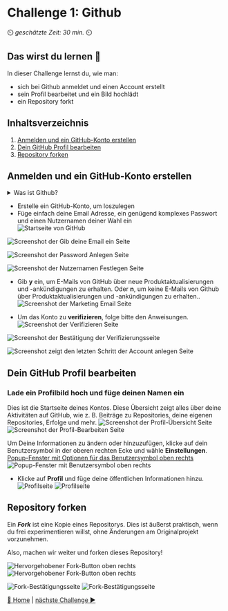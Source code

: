 # Challenge 1: Github

⏲️ _geschätzte Zeit: 30 min._ ⏲️

## Das wirst du lernen 🎯

In dieser Challenge lernst du, wie man:

- sich bei Github anmeldet und einen Account erstellt
- sein Profil bearbeitet und ein Bild hochlädt
- ein Repository forkt

## Inhaltsverzeichnis

1. [Anmelden und ein GitHub-Konto erstellen](#anmelden-und-ein-github-konto-erstellen)
2. [Dein GitHub Profil bearbeiten](#dein-github-profil-bearbeiten)
3. [Repository forken](#repository-forken)

## Anmelden und ein GitHub-Konto erstellen

<details>
<summary>Was ist Github?</summary>
<br>

Github besteht eigentlich aus zwei Dingen: **Git** und **Hub**.

**Git** ist eine Software zur Versionskontrolle. Sie ermöglicht es Entwicklern, gleichzeitig an einem bestimmten Projekt zu arbeiten und die Änderungen zu verfolgen. Wenn etwas schief geht, können Sie die Änderungen mit Git leicht rückgängig machen.
**Hub** ist an sich nichts Besonderes, aber es stellt das "soziale Netzwerk" der Entwickler dar, das auf Git aufbaut. Github ist zwar nicht Eigentümer der Git-Software, hat aber eine Plattform geschaffen, die den Zugang zu Git und die Zusammenarbeit mit Git erleichtert. Die bahnbrechende Eigenschaft von GitHub ist, dass es super einfach ist, Ihren Code mit der Welt zu teilen/zu zeigen oder ihn einfach zu speichern. Sie müssen sich nicht mehr darum kümmern, wo Sie Ihren Code speichern. Unternehmen haben aus demselben Grund Github-Konten. Github bietet eine einfache Möglichkeit, Ihren Code online mit integrierter Versionskontrolle zu speichern.

</details>

- Erstelle ein GitHub-Konto, um loszulegen
- Füge einfach deine Email Adresse, ein genügend komplexes Passwort und einen Nutzernamen deiner Wahl ein<br>
  ![Startseite von GitHub](./images/dark/GithubSignUp.png)

![Screenshot der Gib deine Email ein Seite](./images/dark/EnterEmail.png)

![Screenshot der Password Anlegen Seite](./images/dark/EnterPassword.png)

![Screenshot der Nutzernamen Festlegen Seite](./images/dark/EnterUserName.png)

- Gib **y** ein, um E-Mails von GitHub über neue Produktaktualisierungen und -ankündigungen zu erhalten. Oder **n**, um keine E-Mails von Github über Produktaktualisierungen und -ankündigungen zu erhalten..
  ![Screenshot der Marketing Email Seite](./images/dark/NoAnnouncements.png)

- Um das Konto zu **verifizieren**, folge bitte den Anweisungen.
  ![Screenshot der Verifizieren Seite](./images/dark/Verification.png)

![Screenshot der Bestätigung der Verifizierungsseite](./images/dark/VerifyYourAccount.png)

![Screenshot zeigt den letzten Schritt der Account anlegen Seite](./images/dark/CreateAnAccount.png)

## Dein GitHub Profil bearbeiten

### Lade ein Profilbild hoch und füge deinen Namen ein

Dies ist die Startseite deines Kontos. Diese Übersicht zeigt alles über deine Aktivitäten auf GitHub, wie z. B. Beiträge zu Repositories, deine eigenen Repositories, Erfolge und mehr.
![Screenshot der Profil-Übersicht Seite](./images/dark/AccountFrontpage.png#gh-dark-mode-only)
![Screenshot der Profil-Bearbeiten Seite](./images/light/AccountFrontpage.png#gh-light-mode-only)

Um Deine Informationen zu ändern oder hinzuzufügen, klicke auf dein Benutzersymbol in der oberen rechten Ecke und wähle **Einstellungen**.
[Popup-Fenster mit Optionen für das Benutzersymbol oben rechts](./images/dark/Settings.png#gh-dark-mode-only)
![Popup-Fenster mit Benutzersymbol oben rechts](./images/light/Settings.png#gh-light-mode-only)

- Klicke auf **Profil** und füge deine öffentlichen Informationen hinzu.
  ![Profilseite](./images/dark/EditProfile.gif#gh-dark-mode-only)
  ![Profilseite](./images/light/EditProfile.gif#gh-light-mode-only)

## Repository forken

Ein **_Fork_** ist eine Kopie eines Repositorys. Dies ist äußerst praktisch, wenn du frei experimentieren willst, ohne Änderungen am Originalprojekt vorzunehmen.

Also, machen wir weiter und forken dieses Repository!

![Hervorgehobener Fork-Button oben rechts](./images/dark/ForkTheRepository.png#gh-dark-mode-only)
![Hervorgehobener Fork-Button oben rechts](./images/light/ForkTheRepository.png#gh-light-mode-only)

![Fork-Bestätigungsseite](./images/dark/Forked.png#gh-dark-mode-only)
![Fork-Bestätigungsseite](./images/light/Forked.png#gh-light-mode-only)

[🔼 Home](../../README.md) | [nächste Challenge ▶](../Application/DE_README.md)
